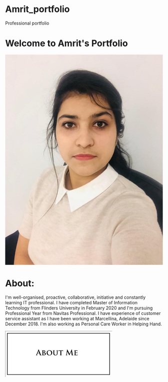 # Amrit_portfolio
Professional portfolio

# Welcome to Amrit's Portfolio
![Home](/Images/WhatsApp%20Image%202020-11-29%20at%205.15.08%20PM.jpeg)


# About:
I'm well-organised, proactive, collaborative, initiative and constantly learning IT professional. I have completed Master of Information Technology from Flinders University in February 2020 and I'm pursuing Professional Year from Navitas Professional.
I have experience of customer service assistant as I have been working at Marcellina, Adelaide since December 2018. I'm also working as Personal Care Worker in Helping Hand.

![About me](/Images/about%20me.png)

